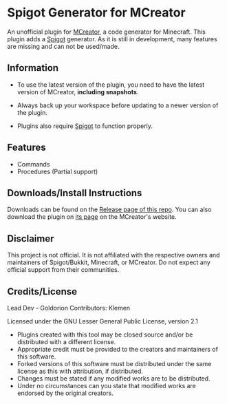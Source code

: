 # Spigot Generator for MCreator
An unofficial plugin for [MCreator](https://mcreator.net/), a code generator for Minecraft. This plugin adds a [Spigot](https://www.spigotmc.org/) generator. As it is still in development, many features are missing and can not be used/made.

## Information
- To use the latest version of the plugin, you need to have the latest version of MCreator, **including snapshots**.

- Always back up your workspace before updating to a newer version of the plugin.

- Plugins also require [Spigot](https://getbukkit.org/download/spigot) to function properly.

## Features
* Commands
* Procedures (Partial support)

## Downloads/Install Instructions
Downloads can be found on the [Release page of this repo](https://github.com/Goldorion/Spigot-Generator-MCreator/releases).
You can also download the plugin on [its page](https://mcreator.net/plugin/64516/mcreator-spigot-generator) on the MCreator's website.

## Disclaimer
This project is not official. It is not affiliated with the respective owners and maintainers of Spigot/Bukkit, Minecraft, or MCreator. Do not expect any official support from their communities.

## Credits/License

Lead Dev - Goldorion
Contributors: Klemen

Licensed under the GNU Lesser General Public License, version 2.1  
* Plugins created with this tool may be closed source and/or be distributed with a different license.
* Appropriate credit must be provided to the creators and maintainers of this software.
* Forked versions of this software must be distributed under the same license as this with attribution, if distributed.
* Changes must be stated if any modified works are to be distributed.
* Under no circumstances can you state that modified works are endorsed by the original creators.
